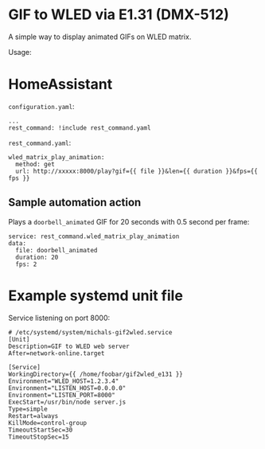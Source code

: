 # GIF to WLED via E1.31 (DMX-512)

A simple way to display animated GIFs on WLED matrix.

Usage:

# HomeAssistant

`configuration.yaml`:
```
...
rest_command: !include rest_command.yaml
```

`rest_command.yaml`:
```
wled_matrix_play_animation:
  method: get
  url: http://xxxxx:8000/play?gif={{ file }}&len={{ duration }}&fps={{ fps }}
```

## Sample automation action

Plays a `doorbell_animated` GIF for 20 seconds with 0.5 second per frame:
```
service: rest_command.wled_matrix_play_animation
data:
  file: doorbell_animated
  duration: 20
  fps: 2
```


# Example systemd unit file

Service listening on port 8000:

```
# /etc/systemd/system/michals-gif2wled.service
[Unit]
Description=GIF to WLED web server
After=network-online.target

[Service]
WorkingDirectory={{ /home/foobar/gif2wled_e131 }}
Environment="WLED_HOST=1.2.3.4"
Environment="LISTEN_HOST=0.0.0.0"
Environment="LISTEN_PORT=8000"
ExecStart=/usr/bin/node server.js
Type=simple
Restart=always
KillMode=control-group
TimeoutStartSec=30
TimeoutStopSec=15
```
